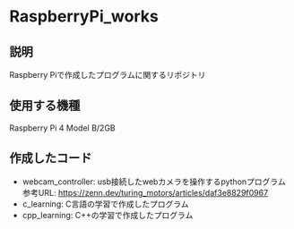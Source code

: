 # RaspberryPi_works

## 説明
Raspberry Piで作成したプログラムに関するリポジトリ

## 使用する機種
Raspberry Pi 4 Model B/2GB

## 作成したコード
* webcam_controller: usb接続したwebカメラを操作するpythonプログラム
参考URL: <https://zenn.dev/turing_motors/articles/daf3e8829f0967>
* c_learning: C言語の学習で作成したプログラム
* cpp_learning: C++の学習で作成したプログラム
